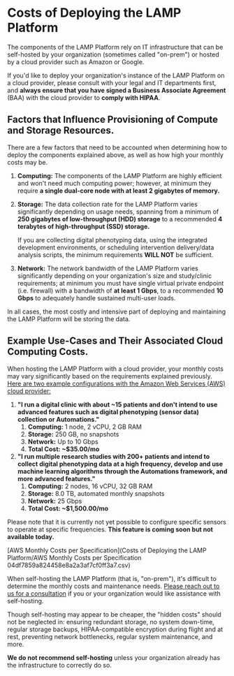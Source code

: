 # Costs of Deploying the LAMP Platform

The components of the LAMP Platform rely on IT infrastructure that can be self-hosted by your organization (sometimes called "on-prem") or hosted by a cloud provider such as Amazon or Google. 

If you'd like to deploy your organization's instance of the LAMP Platform on a cloud provider, please consult with your legal and IT departments first, and **always ensure that you have signed a Business Associate Agreement** (BAA) with the cloud provider to **comply with HIPAA**.

## Factors that Influence Provisioning of Compute and Storage Resources.

There are a few factors that need to be accounted when determining how to deploy the components explained above, as well as how high your monthly costs may be.

1. **Computing:** The components of the LAMP Platform are highly efficient and won't need much computing power; however, at minimum they require **a single dual-core node with at least 2 gigabytes of memory.**
2. **Storage:** The data collection rate for the LAMP Platform varies significantly depending on usage needs, spanning from a minimum of **250 gigabytes of low-throughput (HDD) storage** to a recommended **4 terabytes of high-throughput (SSD) storage.**

    If you are collecting digital phenotyping data, using the integrated development environments, or scheduling intervention delivery/data analysis scripts, the minimum requirements **WILL NOT** be sufficient.

3. **Network:** The network bandwidth of the LAMP Platform varies significantly depending on your organization's size and study/clinic requirements; at minimum you must have single virtual private endpoint (i.e. firewall) with a bandwidth of **at least 1 Gbps**, to a recommended **10 Gbps** to adequately handle sustained multi-user loads.

In all cases, the most costly and intensive part of deploying and maintaining the LAMP Platform will be storing the data.

## Example Use-Cases and Their Associated Cloud Computing Costs.

When hosting the LAMP Platform with a cloud provider, your monthly costs may vary significantly based on the requirements explained previously. [Here are two example configurations with the Amazon Web Services (AWS) cloud provider:](https://calculator.aws/#/estimate?id=f27215a7bb211d98cdfc0b2250888241299c41a9) 

1. **"I run a digital clinic with about ~15 patients and don't intend to use advanced features such as digital phenotyping (sensor data) collection or Automations."**
    1. **Computing:** 1 node, 2 vCPU, 2 GB RAM
    2. **Storage:** 250 GB, no snapshots
    3. **Network:** Up to 10 Gbps
    4. **Total Cost: ~$35.00/mo**
2. **"I run multiple research studies with 200+ patients and intend to collect digital phenotyping data at a high frequency, develop and use machine learning algorithms through the Automations framework, and more advanced features."**
    1. **Computing:** 2 nodes, 16 vCPU, 32 GB RAM
    2. **Storage:** 8.0 TB, automated monthly snapshots
    3. **Network:** 25 Gbps
    4. **Total Cost: ~$1,500.00/mo**

Please note that it is currently not yet possible to configure specific sensors to operate at specific frequencies. **This feature is coming soon but not available today.**

[AWS Monthly Costs per Specification](Costs of Deploying the LAMP Platform/AWS Monthly Costs per Specification 04df7859a824458e8a2a3af7cf0ff3a7.csv)

When self-hosting the LAMP Platform (that is, "on-prem"), it's difficult to determine the monthly costs and maintenance needs. [Please reach out to us for a consultation](mailto:team@digitalpsych.org) if you or your organization would like assistance with self-hosting.

Though self-hosting may appear to be cheaper, the "hidden costs" should not be neglected in: ensuring redundant storage, no system down-time, regular storage backups, HIPAA-compatible encryption during flight and at rest, preventing network bottlenecks, regular system maintenance, and more. 

**We do not recommend self-hosting** unless your organization already has the infrastructure to correctly do so.